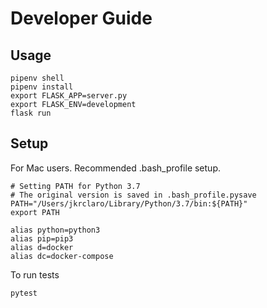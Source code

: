 # Developer Guide

## Usage

```
pipenv shell
pipenv install
export FLASK_APP=server.py
export FLASK_ENV=development
flask run
```

## Setup

For Mac users. Recommended .bash_profile setup.
```
# Setting PATH for Python 3.7
# The original version is saved in .bash_profile.pysave
PATH="/Users/jkrclaro/Library/Python/3.7/bin:${PATH}"
export PATH

alias python=python3
alias pip=pip3
alias d=docker
alias dc=docker-compose
```

To run tests
```
pytest
```